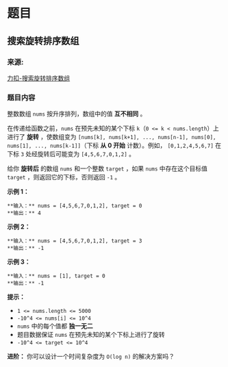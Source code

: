 # 题目

## 搜索旋转排序数组

### 来源:

[力扣-搜索旋转排序数组](https://leetcode.cn/problems/search-in-rotated-sorted-array)

### 题目内容

整数数组 `nums` 按升序排列，数组中的值 **互不相同** 。

在传递给函数之前，`nums` 在预先未知的某个下标 `k`（`0 <= k < nums.length`）上进行了 **旋转** ，使数组变为
`[nums[k], nums[k+1], ..., nums[n-1], nums[0], nums[1], ..., nums[k-1]]`（下标
**从 0 开始** 计数）。例如， `[0,1,2,4,5,6,7]` 在下标 `3` 处经旋转后可能变为 `[4,5,6,7,0,1,2]` 。

给你 **旋转后** 的数组 `nums` 和一个整数 `target` ，如果 `nums` 中存在这个目标值 `target`
，则返回它的下标，否则返回 `-1` 。

**示例 1：**

    
    
    **输入：** nums = [4,5,6,7,0,1,2], target = 0
    **输出：** 4
    

**示例 2：**

    
    
    **输入：** nums = [4,5,6,7,0,1,2], target = 3
    **输出：** -1

**示例 3：**

    
    
    **输入：** nums = [1], target = 0
    **输出：** -1
    

**提示：**

  * `1 <= nums.length <= 5000`
  * `-10^4 <= nums[i] <= 10^4`
  * `nums` 中的每个值都 **独一无二**
  * 题目数据保证 `nums` 在预先未知的某个下标上进行了旋转
  * `-10^4 <= target <= 10^4`

**进阶：** 你可以设计一个时间复杂度为 `O(log n)` 的解决方案吗？

